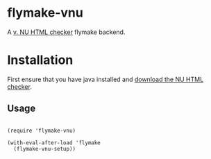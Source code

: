 # flymake-vnu

A [v. NU HTML checker](https://validator.github.io/validator/) flymake backend.

# Installation

First ensure that you have java installed and [download the NU HTML checker](https://github.com/validator/validator/releases/).



## Usage

``` emacs-lisp

(require 'flymake-vnu)

(with-eval-after-load 'flymake
  (flymake-vnu-setup))

```

